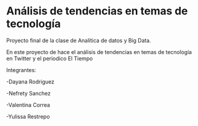 # Análisis de tendencias en temas de tecnología

Proyecto final de la clase de Analítica de datos y Big Data.

En este proyecto de hace el análisis de tendencias en temas de tecnología en Twitter y el periodico El Tiempo

Integrantes:

-Dayana Rodriguez

-Nefrety Sanchez

-Valentina Correa

-Yulissa Restrepo
